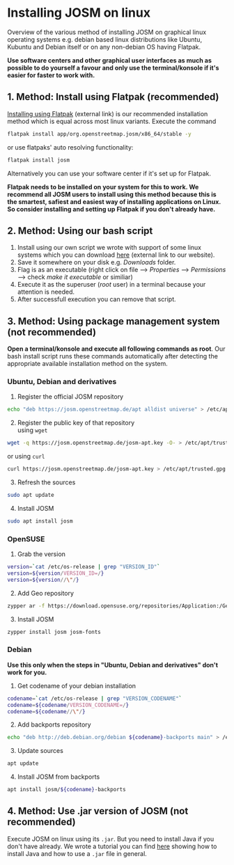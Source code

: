 # Installing JOSM on linux

Overview of the various method of installing JOSM on graphical linux operating systems e.g. debian based linux distributions like Ubuntu, Kubuntu and Debian itself or on any non-debian OS having Flatpak.

**Use software centers and other graphical user interfaces as much as possible to do yourself a favour and only use the terminal/konsole if it's easier for faster to work with.**

## 1. Method: Install using Flatpak (recommended)

[Installing using Flatpak](https://flathub.org/apps/details/org.openstreetmap.josm) (external link) is our recommended installation method which is equal across most linux variants. Execute the command

```bash
flatpak install app/org.openstreetmap.josm/x86_64/stable -y
```

or use flatpaks' auto resolving functionality:

```bash
flatpak install josm
```

Alternatively you can use your software center if it's set up for Flatpak.

**Flatpak needs to be installed on your system for this to work. We recommend all JOSM users to install using this method because this is the smartest, safiest and easiest way of installing applications on Linux. So consider installing and setting up Flatpak if you don't already have.**

## 2. Method: Using our bash script

1. Install using our own script we wrote with support of some linux systems which you can download [here](https://trufi-association.org/installJOSM.sh) (external link to our website).
2. Save it somewhere on your disk e.g. *Downloads* folder.
3. Flag is as an executable (right click on file --> *Properties* --> *Permissions* --> check *make it executable* or similiar)
4. Execute it as the superuser (*root* user) in a terminal because your attention is needed.
4. After successfull execution you can remove that script.

## 3. Method: Using package management system (not recommended)

**Open a terminal/konsole and execute all following commands as root**. Our bash install script runs these commands automatically after detecting the appropriate available installation method on the system.

### Ubuntu, Debian and derivatives

1. Register the official JOSM repository  

```bash
echo "deb https://josm.openstreetmap.de/apt alldist universe" > /etc/apt/sources.list.d/josm.list
```
   
2. Register the public key of that repository<br/>
using `wget`  

```bash
wget -q https://josm.openstreetmap.de/josm-apt.key -O- > /etc/apt/trusted.gpg.d/josm.gpg
```

or using `curl`  

```bash
curl https://josm.openstreetmap.de/josm-apt.key > /etc/apt/trusted.gpg.d/josm.gpg
```

3. Refresh the sources  

```bash
sudo apt update
```

4. Install JOSM  

```bash
sudo apt install josm
```

### OpenSUSE

1. Grab the version  

```bash
version=`cat /etc/os-release | grep "VERSION_ID"`
version=${version/VERSION_ID=/}
version=${version//\"/}
```

2. Add Geo repository  

```bash
zypper ar -f https://download.opensuse.org/repositories/Application:/Geo/openSUSE_Leap_${version} Application:Geo
```

3. Install JOSM  

```bash
zypper install josm josm-fonts
```

### Debian

**Use this only when the steps in "Ubuntu, Debian and derivatives" don't work for you.**

1. Get codename of your debian installation  

```bash
codename=`cat /etc/os-release | grep "VERSION_CODENAME"`
codename=${codename/VERSION_CODENAME=/}
codename=${codename//\"/}
```

2. Add backports repository  

```bash
echo "deb http://deb.debian.org/debian ${codename}-backports main" > /etc/apt/sources.list.d/backports.list
```

3. Update sources  

```bash
apt update
```

4. Install JOSM from backports  

```bash
apt install josm/${codename}-backports
```

## 4. Method: Use .jar version of JOSM (not recommended)

Execute JOSM on linux using its `.jar`. But you need to install Java if you don't have already. We wrote a tutorial you can find [here](./linux-java-jar.md) showing how to install Java and how to use a `.jar` file in general.

